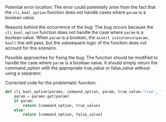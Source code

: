 Potential error location: The error could potentially arise from the fact that the `cli_bool_option` function does not handle cases where `param` is a boolean value.

Reasons behind the occurrence of the bug: The bug occurs because the `cli_bool_option` function does not handle the case where `param` is a boolean value. When `param` is a boolean, the `assert isinstance(param, bool)` line will pass, but the subsequent logic of the function does not account for this scenario.

Possible approaches for fixing the bug: The function should be modified to handle the case where `param` is a boolean value. It should simply return the command_option with the appropriate true_value or false_value without using a separator.

Corrected code for the problematic function:

```python
def cli_bool_option(params, command_option, param, true_value='true', false_value='false', separator=None):
    param = params.get(param)
    if param:
        return [command_option, true_value]
    else:
        return [command_option, false_value]
```
